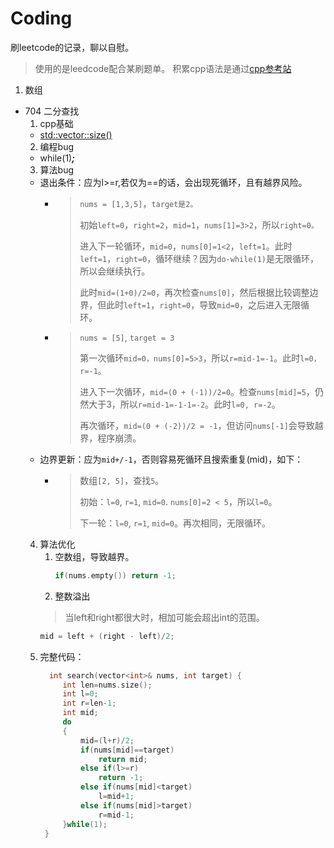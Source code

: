# Coding
刷leetcode的记录，聊以自慰。
>使用的是leedcode配合某刷题单。
>积累cpp语法是通过[cpp参考站](https://legacy.cplusplus.com/reference/)
1. 数组
  - 704 二分查找
    1. cpp基础
      - [std::vector::size()](https://legacy.cplusplus.com/reference/vector/vector/size/)
    2. 编程bug
      - while(1)***;***
    3. 算法bug
      - 退出条件：应为l>=r,若仅为==的话，会出现死循环，且有越界风险。
        - >`nums = [1,3,5]`，`target是2。`
            >
            >初始`left=0`，`right=2`，`mid=1`，`nums[1]=3>2`，所以`right=0。`
            >
            >进入下一轮循环，`mid=0`，`nums[0]=1<2`，`left=1`。此时`left=1`，`right=0`，循环继续？因为`do-while(1)`是无限循环，所以会继续执行。
            >
            >此时`mid=(1+0)/2=0`，再次检查`nums[0]`，然后根据比较调整边界，但此时`left=1`，`right=0`，导致`mid=0`，之后进入无限循环。
            >
        - >`nums = [5]`, `target = 3`
            >  
            >第一次循环`mid=0，nums[0]=5>3`，所以`r=mid-1=-1`。此时`l=0，r=-1`。
            >
            >进入下一次循环，`mid=(0 + (-1))/2=0`。检查`nums[mid]=5`，仍然大于3，所以`r=mid-1=-1-1=-2`。此时`l=0, r=-2`。
            >
            >再次循环，`mid=(0 + (-2))/2 = -1`，但访问`nums[-1]`会导致越界，程序崩溃。
      - 边界更新：应为`mid+/-1`，否则容易死循环且搜索重复(mid)，如下：
        - >数组`[2, 5]`，查找`5`。
            >
            >初始：`l=0`, `r=1`, `mid=0`. `nums[0]=2 < 5`，所以`l=0`。
            >
            >下一轮：`l=0`, `r=1`, `mid=0`。再次相同，无限循环。
    4. 算法优化
        1. 空数组，导致越界。
           ```cpp
           if(nums.empty()) return -1;
           ```
        3. 整数溢出
          >当left和right都很大时，相加可能会超出int的范围。
          ``` cpp
          mid = left + (right - left)/2;
          ```
    5. 完整代码：
       ```cpp
         int search(vector<int>& nums, int target) {
            int len=nums.size();
            int l=0;
            int r=len-1;
            int mid;
            do
            {
                mid=(l+r)/2;
                if(nums[mid]==target)
                    return mid;
                else if(l>=r)
                    return -1;
                else if(nums[mid]<target)
                    l=mid+1;
                else if(nums[mid]>target)
                    r=mid-1;
            }while(1);
        }
       ```
